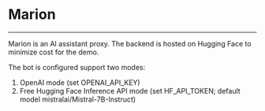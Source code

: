 # Marion
---
Marion is an AI assistant proxy. The backend is hosted on Hugging Face to minimize cost for the demo.

The bot is configured support two modes:
1) OpenAI mode (set OPENAI_API_KEY)
2) Free Hugging Face Inference API mode (set HF_API_TOKEN; default model mistralai/Mistral-7B-Instruct)
